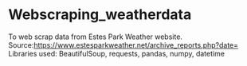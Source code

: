 # Webscraping_weatherdata
To web scrap data from Estes Park Weather website.
Source:https://www.estesparkweather.net/archive_reports.php?date=
Libraries used: BeautifulSoup, requests, pandas, numpy, datetime
